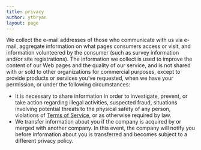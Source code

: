 ```yaml
---
title: privacy
author: ytbryan
layout: page
---
```

We collect the e-mail addresses of those who communicate with us via e-mail, aggregate information on what pages consumers access or visit, and information volunteered by the consumer (such as survey information and/or site registrations). The information we collect is used to improve the content of our Web pages and the quality of our service, and is not shared with or sold to other organizations for commercial purposes, except to provide products or services you&#8217;ve requested, when we have your permission, or under the following circumstances:

  * It is necessary to share information in order to investigate, prevent, or take action regarding illegal activities, suspected fraud, situations involving potential threats to the physical safety of any person, violations of [Terms of Service][1], or as otherwise required by law.
  * We transfer information about you if the company is acquired by or merged with another company. In this event, the company will notify you before information about you is transferred and becomes subject to a different privacy policy.

 [1]: https://help.github.com/terms